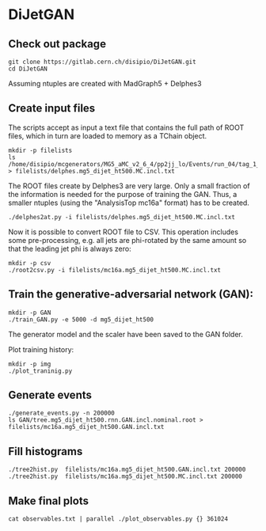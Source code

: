 # DiJetGAN

## Check out package

```
git clone https://gitlab.cern.ch/disipio/DiJetGAN.git
cd DiJetGAN
```

Assuming ntuples are created with MadGraph5 + Delphes3

## Create input files
The scripts accept as input a text file that contains the full path of ROOT files, which in turn are loaded to memory as a TChain object. 

```
mkdir -p filelists
ls /home/disipio/mcgenerators/MG5_aMC_v2_6_4/pp2jj_lo/Events/run_04/tag_1_delphes_events.root > filelists/delphes.mg5_dijet_ht500.MC.incl.txt
```

The ROOT files create by Delphes3 are very large. Only a small fraction of the information is needed for the purpose of training the GAN. 
Thus, a smaller ntuples (using the "AnalysisTop mc16a" format) has to be created.

```
./delphes2at.py -i filelists/delphes.mg5_dijet_ht500.MC.incl.txt 
```

Now it is possible to convert ROOT file to CSV. This operation includes some pre-processing, e.g. all jets are phi-rotated by the same amount
so that the leading jet phi is always zero:

```
mkdir -p csv
./root2csv.py -i filelists/mc16a.mg5_dijet_ht500.MC.incl.txt
```

## Train the generative-adversarial network (GAN): 

```
mkdir -p GAN
./train_GAN.py -e 5000 -d mg5_dijet_ht500
```
The generator model and the scaler have been saved to the GAN folder.

Plot training history:
```
mkdir -p img
./plot_traninig.py
```

## Generate events

```
./generate_events.py -n 200000
ls GAN/tree.mg5_dijet_ht500.rnn.GAN.incl.nominal.root > filelists/mc16a.mg5_dijet_ht500.GAN.incl.txt
```

## Fill histograms

```
./tree2hist.py  filelists/mc16a.mg5_dijet_ht500.GAN.incl.txt 200000
./tree2hist.py  filelists/mc16a.mg5_dijet_ht500.MC.incl.txt 200000
```

## Make final plots

```
cat observables.txt | parallel ./plot_observables.py {} 361024
```
